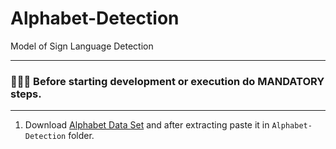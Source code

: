 # Alphabet-Detection
Model of Sign Language Detection

___

### 📌📌📌 Before starting development or execution do MANDATORY steps.

___

1. Download [Alphabet Data Set]([(https://drive.google.com/file/d/1KoX-f1yGJJIT-QVTIi7eC4HlQ2vbFaQ1/view?usp=share_link)]) and after extracting paste it in ```Alphabet-Detection``` folder.
